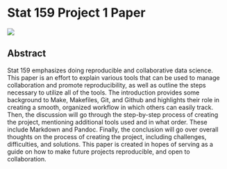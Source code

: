 
# Stat 159 Project 1 Paper

![](c:/users/thomas/stat159/stat159-fall2016-project1/images/stat159-logo.png)

## Abstract

Stat 159 emphasizes doing reproducible and collaborative data science. This paper is an 
effort to explain various tools that can be used to manage collaboration and promote 
reproducibility, as well as outline the steps necessary to utilize all of the tools. The 
introduction provides some background to Make, Makefiles, Git, and Github and highlights 
their role in creating a smooth, organized workflow in which others can easily track. Then,
the discussion will go through the step-by-step process of creating the project, mentioning 
additional tools used and in what order. These include Markdown and Pandoc. Finally, the 
conclusion will go over overall thoughts on the process of creating the project, including 
challenges, difficulties, and solutions. This paper is created in hopes of serving as a 
guide on how to make future projects reproducible, and open to collaboration.